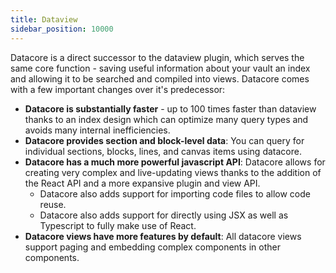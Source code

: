 ```yaml
---
title: Dataview
sidebar_position: 10000
---
```


Datacore is a direct successor to the dataview plugin, which serves the same core function - saving useful information about
your vault an index and allowing it to be searched and compiled into views. Datacore comes with a few important changes
over it's predecessor:

- **Datacore is substantially faster** - up to 100 times faster than dataview thanks to an index design which can optimize
    many query types and avoids many internal inefficiencies.
- **Datacore provides section and block-level data**: You can query for individual sections, blocks, lines, and canvas items
    using datacore.
- **Datacore has a much more powerful javascript API**: Datacore allows for creating very complex and live-updating views thanks
to the addition of the React API and a more expansive plugin and view API.
    - Datacore also adds support for importing code files to allow code reuse.
    - Datacore also adds support for directly using JSX as well as Typescript to fully make use of React.
- **Datacore views have more features by default**: All datacore views support paging and embedding complex components in other components.